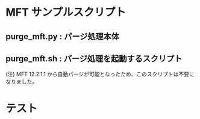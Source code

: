# MFT サンプルスクリプト

## purge_mft.py : パージ処理本体
## purge_mft.sh : パージ処理を起動するスクリプト

(注) MFT 12.2.1.1 から自動パージが可能となったため、このスクリプトは不要になりました。

# テスト
